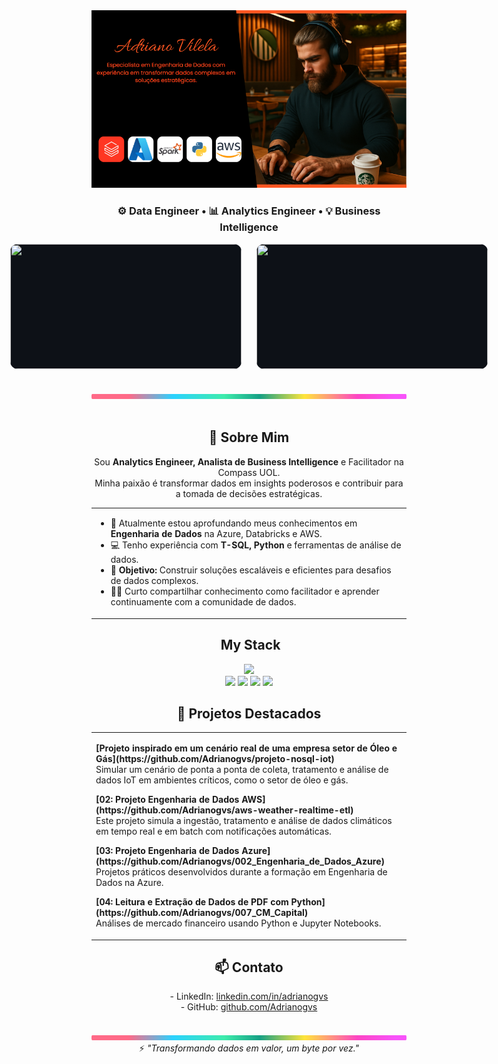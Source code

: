 <div align="center">
  <img width="1000px" src="./.github/assets/banner.png"/>
</div>

<h3 align="center">
⚙️ Data Engineer • 📊 Analytics Engineer • 💡 Business Intelligence
</h3>


<div style="display: flex; justify-content: center; align-items: center; gap: 24px;">
  <img src="https://github-readme-stats.vercel.app/api?username=Adrianogvs&show_icons=true&count_private=true&title_color=80F7D4&icon_color=9d00ff&text_color=c9d1d9&bg_color=0d1117&border_color=fff0"
       style="width: 370px; height: 200px; object-fit: contain; background: #0d1117; border-radius: 12px;"/>
  <img src="https://github-readme-stats.vercel.app/api/top-langs/?username=Adrianogvs&layout=compact&title_color=80F7D4&text_color=fff&bg_color=0d1117&border_color=fff0"
       style="width: 370px; height: 200px; object-fit: contain; background: #0d1117; border-radius: 12px;"/>
</div>
<br>
<br>


<div align="center">
  <img width="1000px" height="8px" src="./.github/assets/lineBar.png"/>
</div>

<div><br />
<div align="center">

  <h2>🚀 Sobre Mim</h2>
  <p>
    Sou <b>Analytics Engineer, Analista de Business Intelligence</b> e Facilitador na Compass UOL.<br>
    Minha paixão é transformar dados em insights poderosos e contribuir para a tomada de decisões estratégicas.
  </p>

  <table width="1000px">
    <tr>
      <td align="left">
        <ul>
          <li>🌱 Atualmente estou aprofundando meus conhecimentos em <b>Engenharia de Dados</b> na Azure, Databricks e AWS.</li>
          <li>💻 Tenho experiência com <b>T-SQL, Python</b> e ferramentas de análise de dados.</li>
          <li>🎯 <b>Objetivo:</b> Construir soluções escaláveis e eficientes para desafios de dados complexos.</li>
          <li>👨‍💻 Curto compartilhar conhecimento como facilitador e aprender continuamente com a comunidade de dados.</li>
        </ul>
      </td>
    </tr>
  </table>

  <h2>&nbsp;My Stack</h2>

  <img width="800px" src="https://skillicons.dev/icons?i=azure,aws,gcp,python,postgres,docker,kubernetes,terraform,linux,github,git,vscode&theme=dark" />
  <br>
  <img src="https://img.shields.io/badge/Databricks-EF3A2A?style=for-the-badge&logo=databricks&logoColor=white">
  <img src="https://img.shields.io/badge/Apache%20Airflow-017CEE?style=for-the-badge&logo=apacheairflow&logoColor=white">
  <img src="https://img.shields.io/badge/Power%20BI-F2C811?style=for-the-badge&logo=powerbi&logoColor=black">
  <img src="https://img.shields.io/badge/DBeaver-372923?style=for-the-badge&logo=data&logoColor=white">

  <h2>📂 Projetos Destacados</h2>

  <table width="1000px">
    <tr><td align="left">
      <p>
        <b>[Projeto inspirado em um cenário real de uma empresa setor de Óleo e Gás](https://github.com/Adrianogvs/projeto-nosql-iot)</b><br>
        Simular um cenário de ponta a ponta de coleta, tratamento e análise de dados IoT em ambientes críticos, como o setor de óleo e gás.
      </p>
      <p>
        <b>[02: Projeto Engenharia de Dados AWS](https://github.com/Adrianogvs/aws-weather-realtime-etl)</b><br>
        Este projeto simula a ingestão, tratamento e análise de dados climáticos em tempo real e em batch com notificações automáticas.
      </p>
      <p>
        <b>[03: Projeto Engenharia de Dados Azure](https://github.com/Adrianogvs/002_Engenharia_de_Dados_Azure)</b><br>
        Projetos práticos desenvolvidos durante a formação em Engenharia de Dados na Azure.
      </p>
      <p>
        <b>[04: Leitura e Extração de Dados de PDF com Python](https://github.com/Adrianogvs/007_CM_Capital)</b><br>
        Análises de mercado financeiro usando Python e Jupyter Notebooks.
      </p>
    </td></tr>
  </table>

  <h2>📫 Contato</h2>
  <p>
    - LinkedIn: <a href="https://www.linkedin.com/in/adrianogvs">linkedin.com/in/adrianogvs</a><br>
    - GitHub: <a href="https://github.com/Adrianogvs">github.com/Adrianogvs</a>
  </p>
  <br>
  <img width="1000px" height="8px" src="./.github/assets/lineBar.png"/>
  <br>
  ⚡ <i>"Transformando dados em valor, um byte por vez."</i>

</div>
